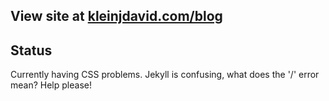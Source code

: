 ## View site at [kleinjdavid.com/blog](http://www.kleinjdavid.com/blog)

## Status
Currently having CSS problems. Jekyll is confusing, what does the '/' error mean?
Help please!

